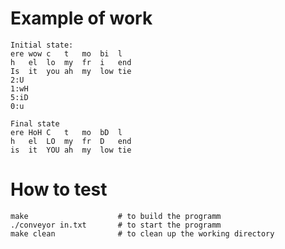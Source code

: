 # Example of work

    Initial state:
    ere	wow	c	t	mo	bi	l	
    h	el	lo	my	fr	i	end	
    Is	it	you	ah	my	low	tie	
    2:U
    1:wH
    5:iD
    0:u

    Final state
    ere	HoH	C	t	mo	bD	l	
    h	el	LO	my	fr	D	end	
    is	it	YOU	ah	my	low	tie

# How to test

    make                    # to build the programm
    ./conveyor in.txt       # to start the programm
    make clean              # to clean up the working directory